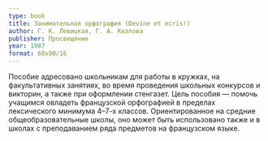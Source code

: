```yaml
---
type: book
title: Занимательная орфография (Devine et ecris!)
author: Г. К. Левицкая, Г. А. Козлова
publisher: Просвещение
year: 1987
format: 60x90/16
---
```


Пособие адресовано школьникам для работы в кружках, на факультативных занятиях, во время проведения школьных конкурсов и викторин, а также при оформлении стенгазет.
Цель пособия — помочь учащимся овладеть французской орфографией в пределах лексического минимума 4–7-х классов.
Ориентированное на средние общеобразовательные школы, оно может быть использовано также и в школах с преподаванием ряда предметов на французском языке.
